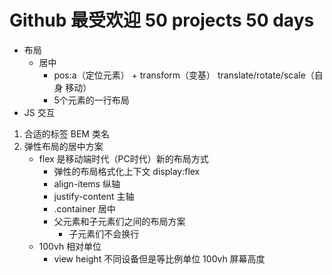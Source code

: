 # Github 最受欢迎 50 projects 50 days
- 布局
  - 居中
    - pos:a（定位元素） + transform（变基） translate/rotate/scale（自身 移动）
    - 5个元素的一行布局
- JS 交互

1. 合适的标签 BEM 类名
2. 弹性布局的居中方案
   - flex 是移动端时代（PC时代）新的布局方式
     - 弹性的布局格式化上下文 display:flex
     - align-items 纵轴
     - justify-content 主轴
     - .container 居中
     - 父元素和子元素们之间的布局方案
       - 子元素们不会换行
   - 100vh 相对单位
     - view height 不同设备但是等比例单位 100vh 屏幕高度